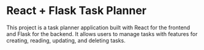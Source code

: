# React + Flask Task Planner

This project is a task planner application built with React for the frontend and Flask for the backend. It allows users to manage tasks with features for creating, reading, updating, and deleting tasks.

